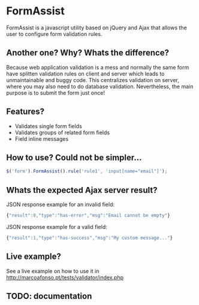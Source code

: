 
# FormAssist

FormAssist is a javascript utility based on jQuery and Ajax that allows the user to configure form validation rules.

## Another one? Why? Whats the difference?

Because web application validation is a mess and normally the same form have splitten validation rules on client and server which leads to 
unmaintainable and buggy code.
This centralizes validation on server, where you may also need to do database validation.
Nevertheless, the main purpose is to submit the form just once!

## Features?

- Validates single form fields
- Validates groups of related form fields
- Field inline messages

## How to use? Could not be simpler...

```javascript
$('form').FormAssist().rule('rule1', 'input[name="email"]');
```

## Whats the expected Ajax server result?

JSON response example for an invalid field:
```javascript
{"result":0,"type":"has-error","msg":"Email cannot be empty"}
```
JSON response example for a valid field:
```javascript
{"result":1,"type":"has-success","msg":"My custom message..."}
```
## Live example?

See a live example on how to use it in http://marcoafonso.pt/tests/validator/index.php

## TODO: documentation
